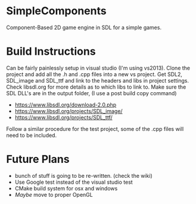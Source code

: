 # SimpleComponents
Component-Based 2D game engine in SDL for a simple games. 

# Build Instructions

Can be fairly painlessly setup in visual studio (I'm using vs2013). 
Clone the project and add all the .h and .cpp files into a new vs project. 
Get SDL2, SDL_image and SDL_ttf and link to the headers and libs in project settings.
Check libsdl.org for more details as to which libs to link to.
Make sure the SDL DLL's are in the output folder, (I use a post build copy command)

- https://www.libsdl.org/download-2.0.php
- https://www.libsdl.org/projects/SDL_image/
- https://www.libsdl.org/projects/SDL_ttf/

Follow a similar procedure for the test project, some of the .cpp files will need to be included. 

# Future Plans
- bunch of stuff is going to be re-written. (check the wiki)
- Use Google test instead of the visual studio test
- CMake build system for osx and windows
- *Maybe* move to proper OpenGL


